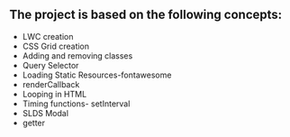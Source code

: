 ## The project is based on the following concepts:

- LWC creation
- CSS Grid creation
- Adding and removing classes
- Query Selector
- Loading Static Resources-fontawesome
- renderCallback
- Looping in HTML
- Timing functions- setInterval
- SLDS Modal
- getter

